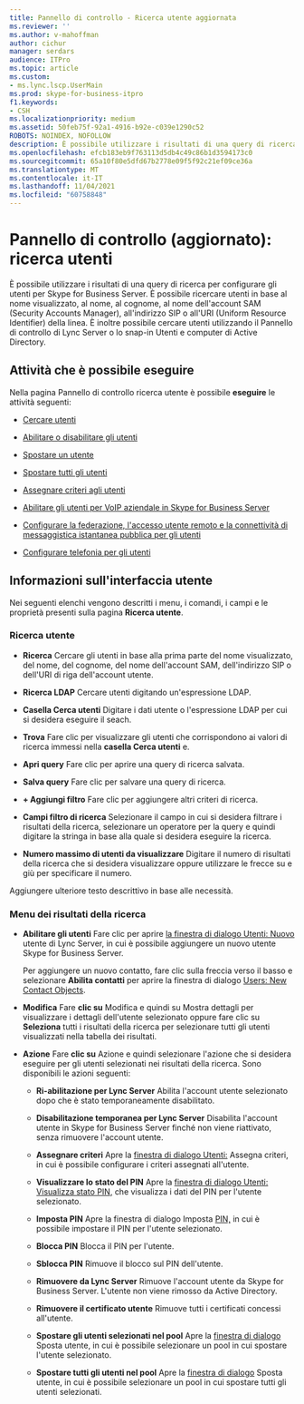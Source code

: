 ```yaml
---
title: Pannello di controllo - Ricerca utente aggiornata
ms.reviewer: ''
ms.author: v-mahoffman
author: cichur
manager: serdars
audience: ITPro
ms.topic: article
ms.custom:
- ms.lync.lscp.UserMain
ms.prod: skype-for-business-itpro
f1.keywords:
- CSH
ms.localizationpriority: medium
ms.assetid: 50feb75f-92a1-4916-b92e-c039e1290c52
ROBOTS: NOINDEX, NOFOLLOW
description: È possibile utilizzare i risultati di una query di ricerca per configurare gli utenti per Skype for Business Server. È possibile ricercare utenti in base al nome visualizzato, al nome, al cognome, al nome dell'account SAM (Security Accounts Manager), all'indirizzo SIP o all'URI (Uniform Resource Identifier) della linea. È inoltre possibile cercare utenti utilizzando il Pannello di controllo di Lync Server o lo snap-in Utenti e computer di Active Directory.
ms.openlocfilehash: efcb183eb9f763113d5db4c49c86b1d3594173c0
ms.sourcegitcommit: 65a10f80e5dfd67b2778e09f5f92c21ef09ce36a
ms.translationtype: MT
ms.contentlocale: it-IT
ms.lasthandoff: 11/04/2021
ms.locfileid: "60758848"
---
```

# <a name="control-panel---updated-user-search"></a>Pannello di controllo (aggiornato): ricerca utenti

È possibile utilizzare i risultati di una query di ricerca per configurare gli utenti per Skype for Business Server. È possibile ricercare utenti in base al nome visualizzato, al nome, al cognome, al nome dell'account SAM (Security Accounts Manager), all'indirizzo SIP o all'URI (Uniform Resource Identifier) della linea. È inoltre possibile cercare utenti utilizzando il Pannello di controllo di Lync Server o lo snap-in Utenti e computer di Active Directory.

## <a name="tasks-you-can-perform"></a>Attività che è possibile eseguire

Nella pagina Pannello di controllo ricerca utente è possibile **eseguire** le attività seguenti:

- [Cercare utenti](/previous-versions/office/lync-server-2013/lync-server-2013-search-for-lync-server-users)

- [Abilitare o disabilitare gli utenti](/previous-versions/office/lync-server-2013/lync-server-2013-disable-or-re-enable-user-account-for-lync-server)

- [Spostare un utente](ms.lync.lscp.UserMove.md)

- [Spostare tutti gli utenti](ms.lync.lscp.UserMoveAll.md)

- [Assegnare criteri agli utenti](/previous-versions/office/lync-server-2013/lync-server-2013-assigning-per-user-policies)

- [Abilitare gli utenti per VoIP aziendale in Skype for Business Server](../../../deploy/deploy-enterprise-voice/enable-users-for-enterprise-voice.md)

- [Configurare la federazione, l'accesso utente remoto e la connettività di messaggistica istantanea pubblica per gli utenti](/previous-versions/office/lync-server-2013/lync-server-2013-assign-an-external-user-access-policy-to-a-lync-enabled-user)

- [Configurare telefonia per gli utenti](/previous-versions/office/lync-server-2013/lync-server-2013-configure-telephony-for-a-user)



## <a name="ui-reference"></a>Informazioni sull'interfaccia utente

Nei seguenti elenchi vengono descritti i menu, i comandi, i campi e le proprietà presenti sulla pagina **Ricerca utente**.

### <a name="user-search"></a>Ricerca utente

- **Ricerca** Cercare gli utenti in base alla prima parte del nome visualizzato, del nome, del cognome, del nome dell'account SAM, dell'indirizzo SIP o dell'URI di riga dell'account utente.

- **Ricerca LDAP** Cercare utenti digitando un'espressione LDAP.

- **Casella Cerca utenti** Digitare i dati utente o l'espressione LDAP per cui si desidera eseguire il seach.

- **Trova** Fare clic per visualizzare gli utenti che corrispondono ai valori di ricerca immessi nella **casella Cerca utenti** e.

- **Apri query** Fare clic per aprire una query di ricerca salvata.

- **Salva query** Fare clic per salvare una query di ricerca.

- **+ Aggiungi filtro** Fare clic per aggiungere altri criteri di ricerca.

- **Campi filtro di ricerca** Selezionare il campo in cui si desidera filtrare i risultati della ricerca, selezionare un operatore per la query e quindi digitare la stringa in base alla quale si desidera eseguire la ricerca.

- **Numero massimo di utenti da visualizzare** Digitare il numero di risultati della ricerca che si desidera visualizzare oppure utilizzare le frecce su e giù per specificare il numero.

Aggiungere ulteriore testo descrittivo in base alle necessità.

### <a name="search-results-menus"></a>Menu dei risultati della ricerca

- **Abilitare gli utenti** Fare clic per aprire [la finestra di dialogo Utenti: Nuovo](ms.lync.lscp.UserNew.md) utente di Lync Server, in cui è possibile aggiungere un nuovo utente Skype for Business Server.

    Per aggiungere un nuovo contatto, fare clic sulla freccia verso il basso e selezionare **Abilita contatti** per aprire la finestra di dialogo [Users: New Contact Objects](ms.lync.lscp.UserNewContact.md).

- **Modifica** Fare **clic su** Modifica e quindi su Mostra dettagli per visualizzare i dettagli dell'utente selezionato oppure fare clic su **Seleziona** tutti i risultati della ricerca per selezionare tutti gli utenti visualizzati nella tabella dei risultati. 

- **Azione** Fare **clic su** Azione e quindi selezionare l'azione che si desidera eseguire per gli utenti selezionati nei risultati della ricerca. Sono disponibili le azioni seguenti:

  - **Ri-abilitazione per Lync Server** Abilita l'account utente selezionato dopo che è stato temporaneamente disabilitato.

  - **Disabilitazione temporanea per Lync Server** Disabilita l'account utente in Skype for Business Server finché non viene riattivato, senza rimuovere l'account utente.

  - **Assegnare criteri** Apre la [finestra di dialogo Utenti:](ms.lync.lscp.UserAssignPolicy.md) Assegna criteri, in cui è possibile configurare i criteri assegnati all'utente.

  - **Visualizzare lo stato del PIN** Apre la [finestra di dialogo Utenti: Visualizza stato PIN,](ms.lync.lscp.UserViewPin.md) che visualizza i dati del PIN per l'utente selezionato.

  - **Imposta PIN** Apre la finestra di dialogo Imposta [PIN,](ms.lync.lscp.UserSetPin.md) in cui è possibile impostare il PIN per l'utente selezionato.

  - **Blocca PIN** Blocca il PIN per l'utente.

  - **Sblocca PIN** Rimuove il blocco sul PIN dell'utente.

  - **Rimuovere da Lync Server** Rimuove l'account utente da Skype for Business Server. L'utente non viene rimosso da Active Directory.

  - **Rimuovere il certificato utente** Rimuove tutti i certificati concessi all'utente.

  - **Spostare gli utenti selezionati nel pool** Apre la [finestra di dialogo](ms.lync.lscp.UserMove.md) Sposta utente, in cui è possibile selezionare un pool in cui spostare l'utente selezionato.

  - **Spostare tutti gli utenti nel pool** Apre la [finestra di dialogo](ms.lync.lscp.UserMove.md) Sposta utente, in cui è possibile selezionare un pool in cui spostare tutti gli utenti selezionati.